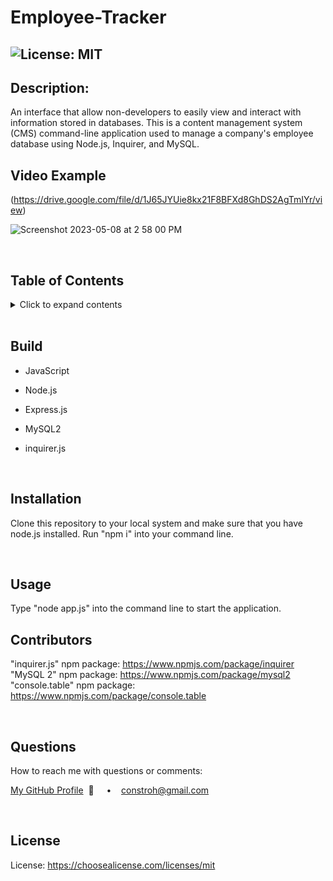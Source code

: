 # Employee-Tracker

## ![License: MIT](https://img.shields.io/badge/License-MIT-yellow.svg)

## **Description:**

An interface that allow non-developers to easily view and interact with information stored in databases. This is a content management system (CMS) command-line application used to manage a company's employee database using Node.js, Inquirer, and MySQL.

## **Video Example**
(https://drive.google.com/file/d/1J65JYUie8kx21F8BFXd8GhDS2AgTmIYr/view)

![Screenshot 2023-05-08 at 2 58 00 PM](https://user-images.githubusercontent.com/117555071/236921501-bdc9a312-fd1a-4c54-921a-16930c168f5a.png)

  <br/>

## **Table of Contents**

  <details>
  <summary>Click to expand contents</summary>

### [Description](#Description)

### [Build](#Build)

### [Installation](#Installation)

### [Usage](#Usage)

### [Contributors](#Contributors)

### [Questions](#Questions)

### [License](#License)

  </details>

  <br/>

## **Build**

- JavaScript
- Node.js
- Express.js
- MySQL2
- inquirer.js

  <br/>

## **Installation**

Clone this repository to your local system and make sure that you have node.js installed. Run "npm i" into your command line.

  <br/>
  
  ## **Usage**
  Type "node app.js" into the command line to start the application.
  <br/>
  
  ## **Contributors**
  "inquirer.js" npm package: https://www.npmjs.com/package/inquirer
  <br />
  "MySQL 2" npm package: https://www.npmjs.com/package/mysql2
  <br />
  "console.table" npm package: https://www.npmjs.com/package/console.table

  <br/>

## **Questions**

How to reach me with questions or comments:

[My GitHub Profile](https://github.com/connbstro)&nbsp; 📂 &nbsp;&nbsp;&nbsp; • &nbsp;&nbsp;&nbsp;constroh@gmail.com&nbsp;

  <br/>

## **License**

License: https://choosealicense.com/licenses/mit
